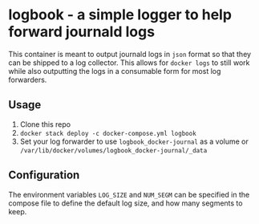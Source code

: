 # logbook - a simple logger to help forward journald logs

This container is meant to output journald logs in `json` format so that they can be shipped to a log collector. This allows for `docker logs` to still work while also outputting the logs in a consumable form for most log forwarders.

## Usage

1. Clone this repo
2. `docker stack deploy -c docker-compose.yml logbook`
3. Set your log forwarder to use `logbook_docker-journal` as a volume or `/var/lib/docker/volumes/logbook_docker-journal/_data`

## Configuration

The environment variables `LOG_SIZE` and `NUM_SEGM` can be specified in the compose file to define the default log size, and how many segments to keep.
